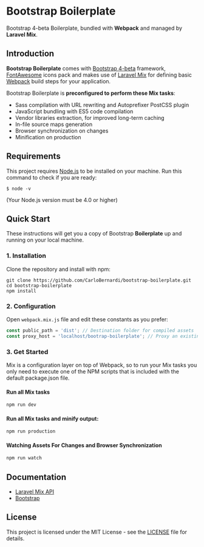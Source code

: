 # Bootstrap Boilerplate
Bootstrap 4-beta Boilerplate, bundled with **Webpack** and managed by **Laravel Mix**.


## Introduction
**Bootstrap Boilerplate** comes with [Bootstrap 4-beta](https://getbootstrap.com/) framework, [FontAwesome](http://fontawesome.io/) icons pack and makes use of
[Laravel Mix](https://github.com/JeffreyWay/laravel-mix) for defining basic [Webpack](http://github.com/webpack/webpack) build steps for your application.

Bootstrap Boilerplate is **preconfigured to perform these Mix tasks**:
- Sass compilation with URL rewriting and Autoprefixer PostCSS plugin
- JavaScript bundling with ES5 code compilation
- Vendor libraries extraction, for improved long-term caching
- In-file source maps generation
- Browser synchronization on changes
- Minification on production


## Requirements

This project requires [Node.js](https://nodejs.org/) to be installed on your machine. Run this command to check if you are ready:

```shell
$ node -v
```

(Your Node.js version must be 4.0 or higher)


## Quick Start
These instructions will get you a copy of Bootstrap **Boilerplate** up and running on your local machine.

### 1. Installation
Clone the repository and install with npm:
```shell
git clone https://github.com/CarloBernardi/bootstrap-boilerplate.git
cd bootstrap-boilerplate
npm install
```

### 2. Configuration
Open <code>webpack.mix.js</code> file and edit these constants as you prefer:
```javascript
const public_path = 'dist'; // Destination folder for compiled assets
const proxy_host = 'localhost/bootrap-boilerplate'; // Proxy an existing virtual host. (eg. 'local.dev')
```

### 3. Get Started
Mix is a configuration layer on top of Webpack, so to run your Mix tasks you only need to execute one of the NPM scripts that is included with the default package.json file.
#### Run all Mix tasks
```bash
npm run dev
```

#### Run all Mix tasks and minify output:
```bash
npm run production
```

#### Watching Assets For Changes and Browser Synchronization
```bash
npm run watch
```

## Documentation
- [Laravel Mix API](https://github.com/JeffreyWay/laravel-mix/tree/master/docs#readme)
- [Bootstrap](https://getbootstrap.com/docs/4.0/getting-started/introduction/)

## License
This project is licensed under the MIT License - see the [LICENSE](LICENSE) file for details.
